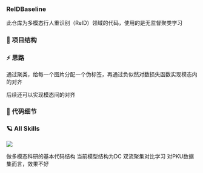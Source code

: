 ### ReIDBaseline
此仓库为多模态行人重识别（ReID）领域的代码，使用的是无监督聚类学习
### 🌱 项目结构

### ⚡ 思路
通过聚类，给每一个图片分配一个伪标签，再通过负似然对数损失函数实现模态内的对齐

后续还可以实现模态间的对齐
### 👯 代码细节

### 🪐 All Skills
![](https://skillicons.dev/icons?perline=10&i=pytorch)

做多模态科研的基本代码结构
当前模型结构为DC
双流聚集对比学习
对PKU数据集而言，效果不好
